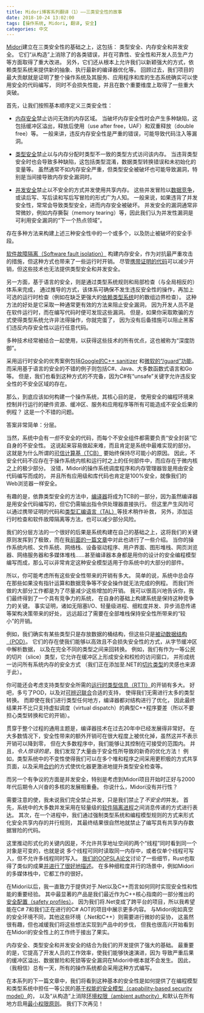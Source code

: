 ```yaml
---
title: Midori博客系列翻译（1）——三类安全性的故事
date: 2018-10-24 13:02:00
tags: [操作系统, Midori, 翻译, 安全]
categories: 中文
---
```


<!-- 
[Midori](/2015/11/03/blogging-about-midori) was built on a foundation of three
kinds of safety: type, memory, and concurrency-safety.  These safeties eliminated
whole classes of bugs "by-construction" and delivered significant improvements in
areas like reliability, security, and developer productivity.  They also fundamentally
allowed us to depend on the type system in new and powerful ways, to deliver new
abstractions, perform novel compiler optimizations, and more.  As I look back,
the biggest contribution of our project was proof that an entire operating
system and its ecosystem of services, applications, and libraries could indeed
be written in safe code, without loss of performance, and with some quantum
leaps forward in several important dimensions. 
-->

[Midori](/2018/10/20/midori/0-blogging-about-midori/)建立在三类安全性的基础之上，这包括：
类型安全、内存安全和并发安全。 
它们“从构造”上消除了的各类错误，并在可靠性、安全性和开发人员生产力等方面取得了重大改进。 
另外，它们还从根本上允许我们以新颖强大的方式，依赖类型系统来提供新的抽象、执行最新的编译器优化等。 
回顾过去，我们项目的最大贡献就是证明了整个操作系统及其服务、应用程序和库的生态系统确实可以使用安全的代码编写，
同时不会损失性能，并且在数个重要维度上取得了一些重大突破。

<!-- 
First, let us define the three safeties, in foundational order: 
-->
首先，让我们按照基本顺序定义三类安全性：

<!-- 
* [Memory Safety](https://en.wikipedia.org/wiki/Memory_safety) prohibits access
  to invalid regions of memory.  Numerous flaws arise when memory safety is
  violated, including buffer overflow, use after free, and double frees. 
  Generally speaking, violation of memory safety is a critical error that can
  lead to exploits such as code injection. 
-->
* [内存安全](https://en.wikipedia.org/wiki/Memory_safety)禁止访问无效的内存区域。
  当破坏内存安全性时会产生多种缺陷，这包括缓冲区溢出，释放后使用（use after free，UAF）和双重释放（double free）等。
  一般来讲，违反内存安全性是严重的错误，可能导致代码注入等漏洞。

<!-- 
* [Type Safety](https://en.wikipedia.org/wiki/Type_safety) prohibits use of
  memory that is at odds with the type allocated within that memory.  Numerous
  flaws arise when type safety is violated, including type confusion, casting
  errors, and uninitialized variables.  Although generally less severe than
  memory safety violations, type safety violations can lead to exploits,
  particularly when exposing pathways to memory safety holes. 
-->
* [类型安全](https://en.wikipedia.org/wiki/Type_safety)禁止以与内存分配时类型不一致的类型方式访问该内存。
  当违背类型安全时也会导致多种缺陷，这包括类型混淆，数据类型转换错误和未初始化的变量等。 
  虽然通常不如内存安全严重，但类型安全被破坏也可能导致漏洞，特别是当间接导致内存安全漏洞时。

<!-- 
* [Concurrency Safety](https://en.wikipedia.org/wiki/Thread_safety) prohibits
  unsafe concurrent use of shared memory.  These concurrency hazards are widely
  known in the form of [data races](
  https://en.wikipedia.org/wiki/Race_condition), or read-write, write-read, and
  write-write hazards.   Generally speaking, if concurrency safety is violated,
  it can frequently lead to type, and therefore memory, safety being violated.
  These exploits are often quite subtle -- like tearing memory -- and we often
  said that concurrency vulnerabilities are the "next frontier" of exploitable
  security holes. 
-->
* [并发安全](https://en.wikipedia.org/wiki/Thread_safety)禁止以不安全的方式并发使用共享内存。
  这些并发冒险以[数据竞争](https://en.wikipedia.org/wiki/Race_condition)，或读后写、写后读和写后写冒险的形式广为人知。
  一般来说，如果违背了并发安全性，常常会导致类型安全，进而内存安全被破坏。 
  并发安全的漏洞通常非常微妙，例如内存撕裂（memory tearing）等，因此我们认为并发性漏洞是可利用安全漏洞的“下一个热点领域”。

<!-- 
Many approaches exist to establish one or more of these safeties, and/or
safeguard against violations. 
-->
存在多种方法来构建上述三种安全性中的一个或多个，以及防止被破坏的安全手段。

<!-- 
[Software fault isolation](http://www.cs.cmu.edu/~srini/15-829/readings/sfi.pdf)
establishes memory safety as a backstop against the most severe exploits.  This
comes at some runtime cost, although [proof carrying code](
https://en.wikipedia.org/wiki/Proof-carrying_code) can lessen it.  These
techniques don't deliver all the added benefits of type and concurrency safety. 
-->

[软件故障隔离（Software fault isolation）](http://www.cs.cmu.edu/~srini/15-829/readings/sfi.pdf)
构建内存安全，作为对抗最严重攻击的措施，但这种方式也带来了一些运行时开销。
尽管[携带证明的代码](https://en.wikipedia.org/wiki/Proof-carrying_code)可以减少开销，但这些技术也无法提供类型安全和并发安全。

<!-- 
Language-based safety, on the other hand, is done through a system of type
system rules and local checks (as opposed to global) that, inductively, ensure
certain operations do not occur, plus optional runtime checks (like array bounds
checking in the absence of a more capable [dependent type system](
https://en.wikipedia.org/wiki/Dependent_type)).  The benefits of this approach
are often a more productive approach to stopping safety holes because a developer
finds them while writing his or her code, rather than at runtime.  But if you can
trick the type system into permitting an illegal operation, you're screwed,
because there is no backstop to prevent hackers from violating memory safety in
order to running arbitrary code, for example. 
-->
另一方面，基于语言的安全，则是通过类型系统规则和局部检查（与全局相反的）体系来完成，
通过推导的方式，该体系可确保不发生违反安全性的操作，再加上可选的运行时检查（例如在缺乏更强大的[依赖类型系统](https://en.wikipedia.org/wiki/Dependent_type)时的数组边界检查）。 
这种方法的好处是它采取一种通常更有效的方法来阻止安全漏洞，
因为开发人员不是在软件运行时，而在编写代码时便可发现这些漏洞。 
但是，如果你采取欺骗的方式使得类型系统允许非法得操作，你就完蛋了，
因为没有后备措施可以阻止黑客们违反内存安全性以运行任意代码。

<!-- 
Multiple techniques are frequently used in conjunction with another, something
called "defense in depth," in order to deliver the best of all of these
techniques. 
-->
多种技术经常被结合一起使用，以获得这些技术的所有优点，这也被称为“深度防御”。

<!-- 
Good examples of the runtime approach to safety include [Google's C++ sanitizers](
https://github.com/google/sanitizers) and [Microsoft's "/guard" feature](
http://blogs.msdn.com/b/vcblog/archive/2014/12/08/visual-studio-2015-preview-work-in-progress-security-feature.aspx).
Good examples of the language approach include C#, Java, most functional
languages, Go, etc.  We can see some cracks already, however, since C# has the
`unsafe` keyword which permits unsafe regions that violate safety. 
-->
采用运行时安全的优秀案例包括[Google的C++ sanitizer](https://github.com/google/sanitizers)
和[微软的“/guard”功能](http://blogs.msdn.com/b/vcblog/archive/2014/12/08/visual-studio-2015-preview-work-in-progress-security-feature.aspx)。 
而采用基于语言的安全的不错的例子则包括C#、Java、大多数函数式语言和Go等。
但是，我们也看到这种方式的不完备，因为C#有“unsafe”关键字允许违反安全性的不安全区域的存在。

<!-- 
So, anyway, how do you build an operating system, whose central purpose is to
control hardware resources, buffers, services and applications running in
parallel, and so on, all of which are pretty damn unsafe things, using a safe
programming environment?  Great question. 
-->
那么，到底应该如何构建一个操作系统，其核心目的是，
使用安全的编程环境来控制并行运行的硬件资源、缓冲区、服务和应用程序等所有可能造成不安全后果的例程？ 
这是一个不错的问题。

<!-- The answer is surprisingly simple: layers. -->
答案非常简单：分层。

<!-- 
There was of course _some_ unsafe code in the system.  Each unsafe component was
responsible for "encapsulating" its unsafety.  This is easier said than done,
and was certainly the hardest part of the system to get right.  Which is why
this so-called [trusted computing base](
https://en.wikipedia.org/wiki/Trusted_computing_base) (TCB) always remained as
small as we could make it.  Nothing above the OS kernel and runtime was meant to
employ unsafe code, and very little above the microkernel did.  Yes, our OS
scheduler and memory manager was written in safe code.  And all application-
level and library code was most certainly 100% safe, like our entire web browser. 
-->
当然，系统中会有*一些*不安全的代码，而每个不安全组件都需要负责“安全封装”它自身的不安全性。 
这说起来容易做起来难，而且肯定是系统中最难实现的部分。 
这就是为什么所谓的[可信计算基（TCB）](https://en.wikipedia.org/wiki/Trusted_computing_base)
要始终保持尽可能小的原因。
因此，不安全代码不应存在于操作系统内核和运行时之上的任何部件中，而应存在于微内核之上的极少部分。 
没错，Midori的操作系统调度程序和内存管理器皆是用由安全代码编写而成的，
并且所有应用级和库代码也肯定是100%安全，就像我们的Web浏览器一样安全。

<!-- 
One interesting aspect of relying on type safety was that [your compiler](
https://en.wikipedia.org/wiki/Bartok_(compiler)) becomes part of your TCB.
Although our compiler was written in safe code, it emitted instructions for the
processor to execute.  The risk here can be remedied slightly by techniques like
proof-carrying code and [typed assembly language](
https://en.wikipedia.org/wiki/Typed_assembly_language) (TAL).  Added runtime
checks, a la software fault isolation, can also lessen some of this risk. 
-->
有趣的是，依靠类型安全的方法中，[编译器](http://t.cn/EVXZ53S)将成为TCB的一部分，因为虽然编译器是用安全代码编写的，但它仍需输出指令供处理器直接执行。 
但这里产生风险可以通过携带证明的代码和[类型汇编语言（TAL）](https://en.wikipedia.org/wiki/Typed_assembly_language)等技术稍作补救，
另外，添加运行时检查和软件故障隔离等方法，也可以减少部分风险。

<!-- 
A nice consequence of our approach was that the system was built upon itself.
This was a key principle we took to an extreme.  I covered it a bit [in a prior
article](http://joeduffyblog.com/2014/09/10/software-leadership-7-codevelopment-is-a-powerful-thing/).
But when you've got an OS kernel, filesystem, networking stack, device drivers,
UI and graphics stack, web browser, web server, multimedia stack, ..., and even
the compiler itself, all written in your safe programming model, you can be
pretty sure it will work for mostly anything you can throw at it. 
-->
我们的分层方法的一个很好的后果是系统构建在自己的基础之上，这将我们的关键原则发挥到了极致，而在我[前面的一篇文章](http://joeduffyblog.com/2014/09/10/software-leadership-7-codevelopment-is-a-powerful-thing/)中对此也进行了一些介绍。 
当你的操作系统内核、文件系统、网络栈、设备驱动程序、用户界面、图形堆栈、网页浏览器、网络服务器和多媒体堆栈……甚至编译器本身都是用你的设计的安全编程模型编写而成，那么可以非常肯定这种安全模型适用于你系统中的大部分的部件。

<!-- 
You may be wondering what all this safety cost.  Simply put, there are things
you can't do without pointer arithmetic, data races, and the like.  Much of
what we did went into minimizing these added costs.  And I'm happy to say, in the
end, we did end up with a competitive system.  Building the system on itself was
key to keeping us honest.  It turns out architectural decisions like no blocking
IO, lightweight processes, fine grained concurrency, asynchronous message
passing, and more, far outweighed the "minor" costs incurred by requiring safety
up and down the stack. 
-->
所以，你可能考虑所有这些安全性带来的开销有多大。
简单的说，系统中总会存在那些如果没有指针运算和数据竞争等不安全操作就无法完成的例程。
而我们所做的大部分工作都是为了尽量减少这些增加的开销。 
我可以很高兴地告诉你，我们最终得到了一个具有竞争力的系统，
在自身的基础上构建系统是保持这种竞争力的关键。
事实证明，诸如无阻塞I/O、轻量级进程、细粒度并发、异步消息传递等架构决策带来的好处，
远远超过了需要在全部堆栈保持安全性所带来的“较小”的开销。

<!-- 
For example, we did have certain types that were just buckets of bits.  But these
were just [PODs](https://en.wikipedia.org/wiki/Passive_data_structure).  This
allowed us to parse bits out of byte buffers -- and casting to and fro between
different wholly differnt "types" -- efficiently and without loss of safety.
We had a first class slicing type that permit us to form safe, checked windows
over buffers, and unify the way we accessed all memory in the system
([the slice type](https://github.com/joeduffy/slice.net) we're adding to .NET
was inspired by this). 
-->
例如，我们确实有某些类型只是存放数据的桶结构，但这些只是[被动数据结构（POD）](https://en.wikipedia.org/wiki/Passive_data_structure)。 
它们的存在使我们能够以高效且不会损失安全性的方式，从字节缓冲区中解析数据，
以及在完全不同的类型之间来回转换。 
例如，我们有作为一等公民的切片（slice）类型，它允许在缓冲区上形成安全和校检的访问窗口，
并形成统一访问所有系统内存的安全方式
（我们正在添加至.NET的[切片类型](https://github.com/joeduffy/slice.net)的灵感也来源于此）。

<!-- 
You might also wonder about the [RTTI](
https://en.wikipedia.org/wiki/Run-time_type_information) overheads required to
support type safety.  Well, thanks to PODs, and proper support for [
discriminated unions](https://en.wikipedia.org/wiki/Tagged_union), we didn't
need to cast things all that much.  And anywhere we did, the compiler optimized
the hell out of the structures.  The net result wasn't much more than what a
typical C++ program has just to support virtual dispatch (never mind casting). 
-->
你可能还会考虑支持类型安全所需的[运行时类型信息（RTTI）](https://en.wikipedia.org/wiki/Run-time_type_information)的开销有多大。 
好吧，多亏了POD，以及对[可辨识联合](https://en.wikipedia.org/wiki/Tagged_union)合适的支持，
使得我们无需进行太多的类型转换。
而即使在我们进行类型任何地方，编译器都对结构进行了优化，
因此最终结果并不比只支持虚拟调度（virtual dispatch）的典型C++程序要差（所以不要担心类型转换和它的开销）。

<!-- A general theme that ran throughout this journey is that compiler technology has
advanced tremeodusly in the past 20 years.  In most cases, safety overheads can
be optimized very aggressively.  That's not to say they drop to zero, but we were
able to get them within the noise for most interesting programs.  And --
surprisingly -- we found plenty of cases where safety _enabled_ new, novel
optimization techniques!  For example, having immutability in the type system
permit us to share pages more aggressively across multiple heaps and programs;
teaching the optimizer about [contracts](
https://en.wikipedia.org/wiki/Design_by_contract) let us more aggressively hoist
type safety checks; and so on. -->
贯穿于整个过程的通用主题是，编译器技术在过去20年中已经发展得非常好。 
在大多数情况下，安全性带来的额外开销可在很大程度上被优化掉，虽然这并不表示开销可以降到零，
但在大多数程序中，我们能够让其控制在可接受的范围内。 
并且，*令人惊讶的是*，我们发现了大量由于安全性所导致的新奇的优化方法！
例如，类型系统中的不变性使得我们可以在多个堆和程序之间采用更积极的方式共享页面，以及采用[合约](https://en.wikipedia.org/wiki/Design_by_contract)的方式使优化器更激进地提升类型安全检查等。

<!--
Another controversial area was concurrency safety.  Especially given that the
start of the project overlapped with the heady multicore days of the late 2000s.
What, no parallelism, you ask? 
-->
而另一个有争议的方面是并发安全，特别是考虑到Midori项目开始时正好与2000年代后期令人兴奋的多核的发展相重叠。 
你说什么，Midori没有并行性？

<!-- 
Note that I didn't say we banned concurrency altogether, just that we banned
_unsafe_ concurrency.  First, most concurrency in the system was expressed using
message passing between lightweight [software isolated processes](
http://research.microsoft.com/apps/pubs/default.aspx?id=71996).  Second, within
a process, we formalized the rules of safe shared memory parallelism, enforced
through type system and programming model rules.  The net result was that you
couldn't write a shared memory data race. 
-->
需要注意的使，我未说我们完全禁止并发，只是我们禁止了*不安全的*并发。 
首先，系统中的大多数并发采用在轻量级的[软件隔离进程](http://research.microsoft.com/apps/pubs/default.aspx?id=71996)之间消息传递的方式进行表达。 
其次，在一个进程中，我们通过强制类型系统和编程模型规则的方式来形式化安全共享内存的并行规则，
其最终结果很自然地就禁止了编写具有共享内存数据冒险的代码。

<!-- 
They key insight driving the formalism here was that no two "threads" sharing an
address space were permitted to see the same object as mutable at the same time.
Many could read from the same memory at once, and one could write, but multiple
could not write at once.  A few details were discussed in [our OOPSLA paper](
http://research.microsoft.com/apps/pubs/default.aspx?id=170528), and Rust
achieved a similar outcome [and documented it nicely](
http://blog.rust-lang.org/2015/04/10/Fearless-Concurrency.html).  It worked well
enough for many uses of fine-grained parallelism, like our multimedia stack. 
-->
这里推动形式化的关键内因是，不允许共享地址空间的两个“线程”同时看到同一个对象是可变的，也就是说
多个线程可同时读取同一内存中，或者仅单个线程可写入，但不允许多线程同时写入。 
[我们的OOPSLA论文](http://research.microsoft.com/apps/pubs/default.aspx?id=170528)讨论了一些细节，Rust也取得了类似的成果[并进行了很好地描述](https://blog.rust-lang.org/2015/04/10/Fearless-Concurrency.html)。 
在多种细粒度并行的场景中，例如Midori的多媒体栈中，它都工作的很好。

<!-- 
Since Midori, I've been working to bring some of our key lessons about how to
achieve simultaneous safety and performance to both .NET and C++.  Perhaps the
most visible artifact are the [safety profiles](
https://github.com/isocpp/CppCoreGuidelines/blob/master/CppCoreGuidelines.md#S-profile)
we recently launched as part of the C++ Core Guidelines effort.  I expect more
to show up in C# 7 and the C# AOT work we're doing right now as we take .NET
cross-platform.  Midori was greenfield, whereas these environments require
delicate compromises, which has been fun, but slowed down some of the transfer
of these ideas into production.  I'm happy to finally start seeing some of it
bearing fruit. 
-->
在Midori以后，我一直致力于提供对于.Net以及C++而言如何同时实现安全性和性能的重要经验。
其中最显著的产品是我们最近作为C++核心指南的一部分推出的[安全配置（safety profiles）](https://github.com/isocpp/CppCoreGuidelines/blob/master/CppCoreGuidelines.md#S-profile)。 
因为我们将.Net变成了跨平台的项目，所以我希望能在C# 7和我们正在进行的C# AOT的项目中展示更多内容。
与Midori宛如真空的安全环境不同，其他这些环境（.Net和C++）则需要进行微妙的妥协，
这虽然很有趣，但也减缓我们将这些想法实现到产品中的步伐，
但我也很高兴开始看到在Midori的安全性上的工作终于接出了果实。

<!-- 
The combination of memory, type, and concurrency safety gave us a powerful
foundation to stand on.  Most of all, it delivered a heightened level of
developer productivity and let us move fast.  The extremely costly buffer
overflows, data races, deadlocks, and so on, simply did not happen.
Someday all operating systems will be written this way. 
-->
内存安全、类型安全和并发安全的结合为我们的开发提供了强大的基础。 
最重要的是，它提高了开发人员的工作效率，使我们能够快速演进，因为
导致严重后果的缓冲区溢出、数据冒险和死锁等安全漏洞在Midori中根本就不会发生。
因此，（我相信）总有一天，所有的操作系统都会采用这种方式编写。

<!--
In the next article in this series, we'll look at how this foundational safety
let us deliver a [capability-based security model](
https://en.wikipedia.org/wiki/Capability-based_security) that was first class in
the programming model and type system, and brought the same "by-construction"
solution to eliminating [ambient authority](
https://en.wikipedia.org/wiki/Ambient_authority) and enabling the [
principle of least privilege](https://en.wikipedia.org/wiki/Principle_of_least_privilege)
everywhere, by default, in a big way.  See you next time. 
-->
在本系列的下一篇文章中，我们将看到这种基本的安全性是如何提供了在编程模型和类型系统中担任一等公民的[基于权能的安全模型（capability-based security model）](https://en.wikipedia.org/wiki/Capability-based_security)的，
以及“从构造”上消除[环境权限（ambient authority）](https://en.wikipedia.org/wiki/Ambient_authority)和默认在所有地方启用[最小权限原则](https://en.wikipedia.org/wiki/Principle_of_least_privilege)。
我们下次再见！
